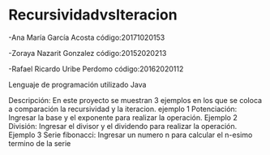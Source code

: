 # RecursividadvsIteracion

-Ana María García Acosta      código:20171020153

-Zoraya Nazarit Gonzalez      código:20152020213

-Rafael Ricardo Uribe Perdomo código:20162020112

Lenguaje de programación utilizado Java

Descripción:
En este proyecto se muestran  3 ejemplos  en los que se coloca a comparación la recursividad y la iteracion.
ejemplo 1 Potenciación: Ingresar la base y el exponente para realizar la operación.
Ejemplo 2 División: Ingresar el divisor y el dividendo para realizar la operación.
Ejemplo 3 Serie fibonacci: Ingresar un numero n para calcular el n-esimo termino de la serie
